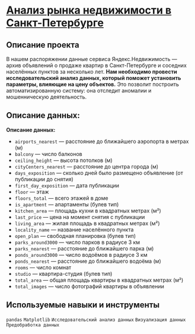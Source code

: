 # [Анализ рынка недвижимости в Санкт-Петербурге](real_estate_project.ipynb)

## Описание проекта

В нашем распоряжении данные сервиса Яндекс.Недвижимость — архив объявлений о продаже квартир в Санкт-Петербурге и соседних населённых пунктов за несколько лет. **Нам необходимо провести исследовательский анализ данных, который поможет установить параметры, влияющие на цену объектов.** Это позволит построить автоматизированную систему: она отследит аномалии и мошенническую деятельность. 

## Описание данных:

**Описание данных:**
* `airports_nearest` — расстояние до ближайшего аэропорта в метрах (м)
* `balcony` — число балконов
* `ceiling_height` — высота потолков (м)
* `cityCenters_nearest` — расстояние до центра города (м)
* `days_exposition` — сколько дней было размещено объявление (от публикации до снятия)
* `first_day_exposition` — дата публикации
* `floor` — этаж
* `floors_total` — всего этажей в доме
* `is_apartment` — апартаменты (булев тип)
* `kitchen_area` — площадь кухни в квадратных метрах (м²)
* `last_price` — цена на момент снятия с публикации
* `living_area` — жилая площадь в квадратных метрах (м²)
* `locality_name` — название населённого пункта
* `open_plan` — свободная планировка (булев тип)
* `parks_around3000` — число парков в радиусе 3 км
* `parks_nearest` — расстояние до ближайшего парка (м)
* `ponds_around3000` — число водоёмов в радиусе 3 км
* `ponds_nearest` — расстояние до ближайшего водоёма (м)
* `rooms` — число комнат
* `studio` — квартира-студия (булев тип)
* `total_area` — общая площадь квартиры в квадратных метрах (м²)
* `total_images` — число фотографий квартиры в объявлении

## Используемые навыки и инструменты

`pandas` `Matplotlib` `Исследовательский анализ данных` `Визуализация данных` `Предобработка данных`
